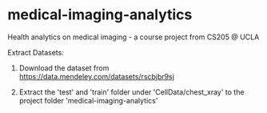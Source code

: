 # medical-imaging-analytics
Health analytics on medical imaging - a course project from CS205 @ UCLA 

Extract Datasets:

1. Download the dataset from https://data.mendeley.com/datasets/rscbjbr9sj

2. Extract the 'test' and 'train' folder under 'CellData/chest_xray' to the project folder 'medical-imaging-analytics'

